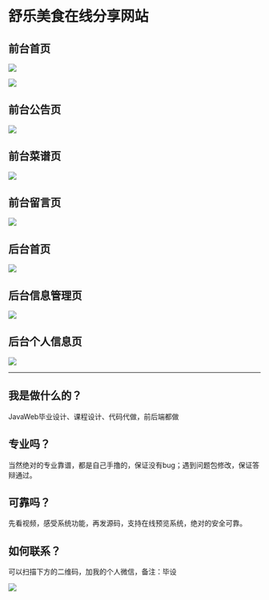 # 舒乐美食在线分享网站

## 前台首页
![](https://img-blog.csdnimg.cn/20201112121422232.png)
<br>

![](https://img-blog.csdnimg.cn/20201112121421539.png)

## 前台公告页
![](https://img-blog.csdnimg.cn/20201112121420831.png)

## 前台菜谱页
![](https://img-blog.csdnimg.cn/20201112121420891.png)

## 前台留言页
![](https://img-blog.csdnimg.cn/20201112121420357.png)

## 后台首页
![](https://img-blog.csdnimg.cn/20201112121420447.png)

## 后台信息管理页
![](https://img-blog.csdnimg.cn/20201112121420446.png)

## 后台个人信息页
![](https://img-blog.csdnimg.cn/20201112121420408.png)

<hr>

## 我是做什么的？
JavaWeb毕业设计、课程设计、代码代做，前后端都做

## 专业吗？
当然绝对的专业靠谱，都是自己手撸的，保证没有bug；遇到问题包修改，保证答辩通过。

## 可靠吗？
先看视频，感受系统功能，再发源码，支持在线预览系统，绝对的安全可靠。

## 如何联系？
可以扫描下方的二维码，加我的个人微信，备注：毕设

![](https://img-blog.csdnimg.cn/20201030174103759.jpg#pic_center)


